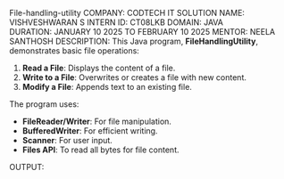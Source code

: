 File-handling-utility
COMPANY: CODTECH IT SOLUTION 
NAME: VISHVESHWARAN S 
INTERN ID: CT08LKB 
DOMAIN: JAVA  
DURATION: JANUARY 10 2025 TO FEBRUARY 10 2025
MENTOR: NEELA SANTHOSH
DESCRIPTION:
This Java program, **FileHandlingUtility**, demonstrates basic file operations:
1. **Read a File**: Displays the content of a file.
2. **Write to a File**: Overwrites or creates a file with new content.
3. **Modify a File**: Appends text to an existing file.

The program uses:
- **FileReader/Writer**: For file manipulation.
- **BufferedWriter**: For efficient writing.
- **Scanner**: For user input.
- **Files API**: To read all bytes for file content.
  
OUTPUT:
